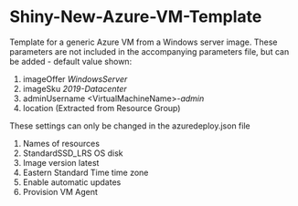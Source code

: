 # Shiny-New-Azure-VM-Template
Template for a generic Azure VM from a Windows server image. 
These parameters are not included in the accompanying parameters file, but can be added - default value shown:
1. imageOffer *WindowsServer*
2. imageSku *2019-Datacenter*
3. adminUsername \<VirtualMachineName\>-*admin*
4. location (Extracted from Resource Group)

These settings can only be changed in the azuredeploy.json file
1. Names of resources
3. StandardSSD_LRS OS disk 
4. Image version latest
5. Eastern Standard Time time zone
7. Enable automatic updates
8. Provision VM Agent
